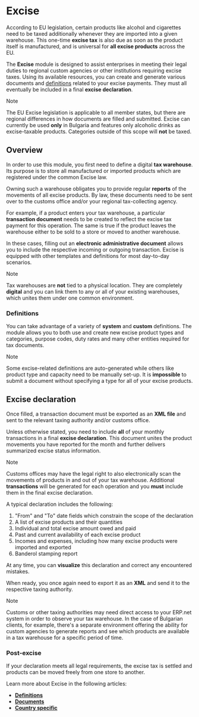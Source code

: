 # Excise

According to EU legislation, certain products like alcohol and cigarettes need to be taxed additionally whenever they are imported into a given warehouse. This one-time **excise tax** is also due as soon as the product itself is manufactured, and is universal for **all excise products** across the EU.

The **Excise** module is designed to assist enterprises in meeting their legal duties to regional custom agencies or other institutions requiring excise taxes. Using its available resources, you can create and generate various documents and [definitions](definitions/index.md) related to your excise payments. They must all eventually be included in a final **excise declaration**.

> [!NOTE]
> The EU Excise legislation is applicable to all member states, but there are regional differences in how documents are filled and submitted. Excise can currently be used **only** in Bulgaria and features only alcoholic drinks as excise-taxable products. Categories outside of this scope will **not** be taxed.

## Overview

In order to use this module, you first need to define a digital **tax warehouse**. Its purpose is to store all manufactured or imported products which are registered under the common Excise law. 

Owning such a warehouse obligates you to provide regular **reports** of the movements of all excise products. By law, these documents need to be sent over to the customs office and/or your regional tax-collecting agency.

For example, if a product enters your tax warehouse, a particular **transaction document** needs to be created to reflect the excise tax payment for this operation. The same is true if the product leaves the warehouse either to be sold to a store or moved to another warehouse. 

In these cases, filling out an **electronic administrative document** allows you to include the respective incoming or outgoing transaction. Excise is equipped with other templates and definitions for most day-to-day scenarios. 

> [!NOTE]
> Tax warehouses are **not** tied to a physical location. They are completely **digital** and you can link them to any or all of your existing warehouses, which unites them under one common environment.

### Definitions

You can take advantage of a variety of **system** and **custom** definitions. The module allows you to both use and create new excise product types and categories, purpose codes, duty rates and many other entities required for tax documents.

> [!NOTE]
> Some excise-related definitions are auto-generated while others like product type and capacity need to be manually set-up. It is **impossible** to submit a document without specifying a type for all of your excise products.

## Excise declaration

Once filled, a transaction document must be exported as an **XML file** and sent to the relevant taxing authority and/or customs office.

Unless otherwise stated, you need to include **all** of your monthly transactions in a final **excise declaration**. This document unites the product movements you have reported for the month and further delivers summarized excise status information.

> [!NOTE]
> Customs offices may have the legal right to also electronically scan the movements of products in and out of your tax warehouse. Additional **transactions** will be generated for each operation and you **must** include them in the final excise declaration.

A typical declaration includes the following:

1. "From" and "To" date fields which constrain the scope of the declaration
2. A list of excise products and their quantities
3. Individual and total excise amount owed and paid
4. Past and current availability of each excise product
5. Incomes and expenses, including how many excise products were imported and exported
6. Banderol stamping report

At any time, you can **visualize** this declaration and correct any encountered mistakes. 

When ready, you once again need to export it as an **XML** and send it to the respective taxing authority.

> [!NOTE]
> Customs or other taxing authorities may need direct access to your ERP.net system in order to observe your tax warehouse. In the case of Bulgarian clients, for example, there's a separate environment offering the ability for custom agencies to generate reports and see which products are available in a tax warehouse for a specific period of time.

### Post-excise

If your declaration meets all legal requirements, the excise tax is settled and products can be moved freely from one store to another.

Learn more about Excise in the following articles:

- **[Definitions](https://docs.erp.net/tech/modules/financials/excise/definitions/index.html)**
- **[Documents](https://docs.erp.net/tech/modules/financials/excise/documents/excise-products.html)**
- **[Country specific](https://docs.erp.net/tech/modules/financials/excise/country-specific/index.html)**


